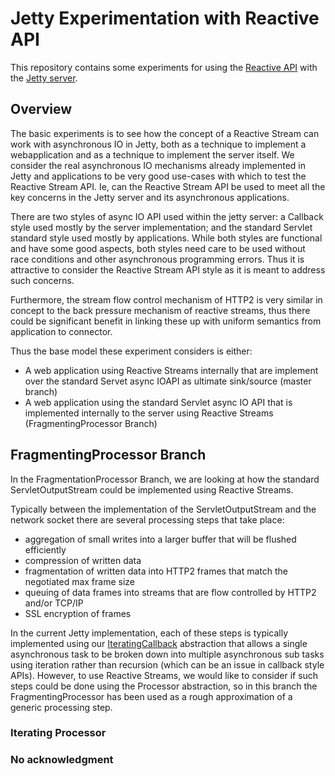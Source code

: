 # Jetty Experimentation with Reactive API

This repository contains some experiments for using the [Reactive API]( http://www.reactive-streams.org/ "Reactive Streams") with the [Jetty server](http://eclipse.org/jetty).

## Overview
The basic experiments is to see how the concept of a Reactive Stream can work with asynchronous IO in Jetty, both as a technique to implement a webapplication and as a technique to implement the server itself.   We consider the real asynchronous IO mechanisms already implemented in Jetty and applications to be very good use-cases with which to test the Reactive Stream API. Ie, can the Reactive Stream API be used to meet all the key concerns in the Jetty server and its asynchronous applications.

There are two styles of async IO API used within the jetty server: a Callback style used mostly by the server implementation; and the standard Servlet standard style used mostly by applications.  While both styles are functional and have some good aspects, both styles need care to be used without race conditions and other asynchronous programming errors.  Thus it is attractive to consider the Reactive Stream API style as it is meant to address such concerns.

Furthermore, the stream flow control mechanism of HTTP2 is very similar in concept to the back pressure mechanism of reactive streams, thus there could be significant benefit in linking these up with uniform semantics from application to connector.

Thus the base model these experiment considers is either:
* A web application using Reactive Streams internally that are implement over the standard Servet async IOAPI as ultimate sink/source (master branch)
* A web application using the standard Servlet async IO API that is implemented internally to the server using Reactive Streams (FragmentingProcessor Branch)

## FragmentingProcessor Branch
In the FragmentationProcessor Branch, we are looking at how the standard ServletOutputStream could be implemented using Reactive Streams.   

Typically between the implementation of the ServletOutputStream and the network socket there are several processing steps that take place:
+ aggregation of small writes into a larger buffer that will be flushed efficiently
+ compression of written data
+ fragmentation of written data into HTTP2 frames that match the negotiated max frame size
+ queuing of data frames into streams that are flow controlled by HTTP2 and/or TCP/IP
+ SSL encryption of frames

In the current Jetty implementation, each of these steps is typically implemented using our [IteratingCallback](https://github.com/eclipse/jetty.project/blob/master/jetty-util/src/main/java/org/eclipse/jetty/util/IteratingCallback.java) abstraction that allows a single asynchronous task to be broken down into multiple asynchronous sub tasks using iteration rather than recursion (which can be an issue in callback style APIs).   However, to use Reactive Streams, we would like to consider if such steps could be done using the Processor abstraction, so in this branch the FragmentingProcessor has been used as a rough approximation of a generic processing step.

### Iterating Processor

### No acknowledgment






